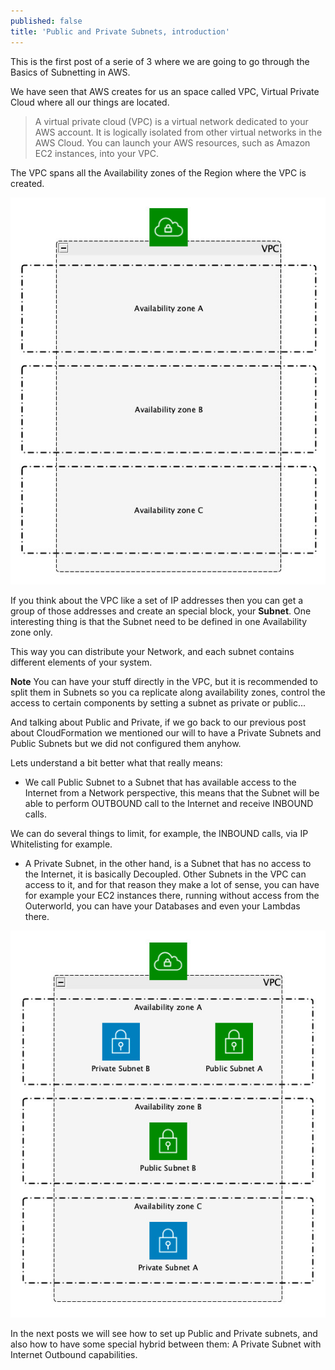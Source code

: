 ```yaml
---
published: false
title: 'Public and Private Subnets, introduction'
---
```

This is the first post of a serie of 3 where we are going to go through the Basics of Subnetting in AWS.

We have seen that AWS creates for us an space called VPC, Virtual Private Cloud where all our things are located. 

>A virtual private cloud (VPC) is a virtual network dedicated to your AWS account. It is logically isolated from other virtual networks in the AWS Cloud. You can launch your AWS resources, such as Amazon EC2 instances, into your VPC.

The VPC spans all the Availability zones of the Region where the VPC is created.

![elephant](/images/vpc.jpeg)

If you think about the VPC like a set of IP addresses then you can get a group of those addresses and create an special block, your **Subnet**. One interesting thing is that the Subnet need to be defined in one Availability zone only.

This way you can distribute your Network, and each subnet contains different elements of your system.

**Note** You can have your stuff directly in the VPC, but it is recommended to split them in Subnets so you ca replicate along availability zones, control the access to certain components by setting a subnet as private or public...

And talking about Public and Private, if we go back to our previous post about CloudFormation we mentioned our will to have a Private Subnets and Public Subnets but we did not configured them anyhow. 

Lets understand a bit better what that really means:

* We call Public Subnet to a Subnet that has available access to the Internet from a Network perspective, this means that the Subnet will be able to perform OUTBOUND call to the Internet and receive INBOUND calls.

We can do several things to limit, for example, the INBOUND calls, via IP Whitelisting for example.

* A Private Subnet, in the other hand, is a Subnet that has no access to the Internet, it is basically Decoupled. Other Subnets in the VPC can access to it, and for that reason they make a lot of sense, you can have for example your EC2 instances there, running without access from the Outerworld, you can have your Databases and even your Lambdas there.

![elephant](/images/subnets.jpeg)

In the next posts we will see how to set up Public and Private subnets, and also how to have some special hybrid between them: A Private Subnet with Internet Outbound capabilities.
